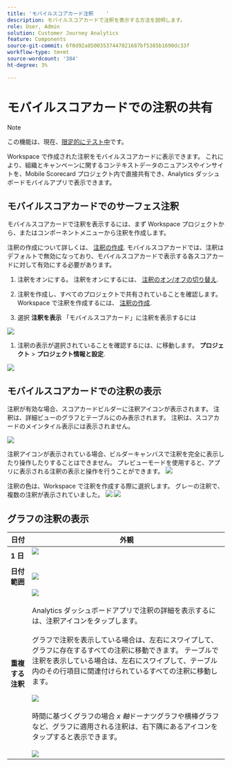 ```yaml
---
title: 'モバイルスコアカード注釈    '
description: モバイルスコアカードで注釈を表示する方法を説明します。
role: User, Admin
solution: Customer Journey Analytics
feature: Components
source-git-commit: 6f0d92a85003537447821687bf5385b1690dc33f
workflow-type: tm+mt
source-wordcount: '384'
ht-degree: 3%

---
```



# モバイルスコアカードでの注釈の共有

>[!NOTE]
>
>この機能は、現在、[限定的にテスト中](/help/release-notes/releases.md)です。

Workspace で作成された注釈をモバイルスコアカードに表示できます。 これにより、組織とキャンペーンに関するコンテキストデータのニュアンスやインサイトを、Mobile Scorecard プロジェクト内で直接共有でき、Analytics ダッシュボードモバイルアプリで表示できます。

## モバイルスコアカードでのサーフェス注釈

モバイルスコアカードで注釈を表示するには、まず Workspace プロジェクトから、またはコンポーネントメニューから注釈を作成します。

注釈の作成について詳しくは、 [注釈の作成](create-annotations.md). モバイルスコアカードでは、注釈はデフォルトで無効になっており、モバイルスコアカードで表示する各スコアカードに対して有効にする必要があります。

1. 注釈をオンにする。 注釈をオンにするには、 [注釈のオン/オフの切り替え](https://experienceleague.adobe.com/docs/analytics-platform/using/cja-components/annotations/overview.html?lang=en#turn-annotations-on-or-off).

1. 注釈を作成し、すべてのプロジェクトで共有されていることを確認します。 Workspace で注釈を作成するには、 [注釈の作成](create-annotations.md).

1. 選択 **注釈を表示** 「モバイルスコアカード」に注釈を表示するには

![](assets/show-annotations.png)

1. 注釈の表示が選択されていることを確認するには、に移動します。 **プロジェクト** > **プロジェクト情報と設定**.

![](assets/project-info-settings.png)

## モバイルスコアカードでの注釈の表示

注釈が有効な場合、スコアカードビルダーに注釈アイコンが表示されます。 注釈は、詳細ビューのグラフとテーブルにのみ表示されます。 注釈は、スコアカードのメインタイル表示には表示されません。

![](assets/view-annotations.png)

注釈アイコンが表示されている場合、ビルダーキャンバスで注釈を完全に表示したり操作したりすることはできません。 プレビューモードを使用すると、アプリに表示される注釈の表示と操作を行うことができます。 ![](assets/preview-icon.png)

注釈の色は、Workspace で注釈を作成する際に選択します。 グレーの注釈で、複数の注釈が表示されていました。 ![](assets/gray-annotations1.png) ![](assets/gray-annotations2.png)

## グラフの注釈の表示

| 日付 | 外観 |
| --- | --- |
| **1 日** | ![](assets/single-day-mobile-annotations.png)<br></br> |
| **日付範囲** | ![](assets/date-range.png) |
| **重複する注釈** | ![](assets/overlapping-annotations.png)<br></br>Analytics ダッシュボードアプリで注釈の詳細を表示するには、注釈アイコンをタップします。 <br></br>グラフで注釈を表示している場合は、左右にスワイプして、グラフに存在するすべての注釈に移動できます。 テーブルで注釈を表示している場合は、左右にスワイプして、テーブル内のその行項目に関連付けられているすべての注釈に移動します。 <br></br>![](assets/swipe-multiple-annotations.png) <br></br>時間に基づくグラフの場合 *x 軸*&#x200B;ドーナツグラフや横棒グラフなど、グラフに適用される注釈は、右下隅にあるアイコンをタップすると表示できます。<br></br> ![](assets/charts-without-timebase.png) |
